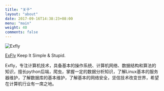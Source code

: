 ```yaml
---
title: "关于"
layout: "about"
date: 2017-09-16T14:38:23+08:00
menu: "main"
weight: 40
comments: false
---
```


![Exfly](https://avatars0.githubusercontent.com/u/22613193?v=4&s=400)

[ExFly](https://github.com/ExFly)
Keep It Simple & Stupid.

Exfly，专注计算机技术，具备基本的操作系统、计算机网络、数据结构和算法的知识，擅长python后端，爬虫，掌握一定的数据分析知识，了解Linux基本的服务器维护，了解数据库的基本维护，了解基本的网络安全，坚信技术改变世界，希望在计算机行业有一席之地。
